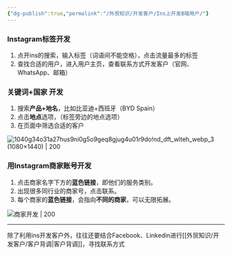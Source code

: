 ```yaml
---
{"dg-publish":true,"permalink":"/外贸知识/开发客户/Ins上开发B端用户/"}
---
```


### Instagram标签开发

1. 点开ins的搜索，输入标签（词语间不能空格），点击流量最多的标签
2. 查找合适的用户，进入用户主页，查看联系方式开发客户（官网、WhatsApp、邮箱）

### 关键词+国家 开发

1. 搜索**产品+地名**，比如比亚迪+西班牙（BYD Spain）
2. 点击**地点**选项，（标签旁边的地点选项）
3. 在页面中筛选合适的客户

![1040g34o31a27hus9ni0g5o9geq8gjug4u01r9do!nd_dft_wlteh_webp_3 (1080×1440)  | 200](https://sns-webpic-qc.xhscdn.com/202412011651/94c2ceda17d41eaa78156f6bdebd71b5/spectrum/1040g34o31a27hus9ni0g5o9geq8gjug4u01r9do!nd_dft_wlteh_webp_3)

### 用Instagram商家账号开发

1. 点击商家名字下方的**蓝色链接**，即他们的服务类别。
2. 出现很多同行业的商家号，点击联系。
3. 每个商家的**蓝色链接**，会指向**不同的商家**，可以无限拓展。

![商家开发 | 200](https://sns-webpic-qc.xhscdn.com/202412011651/ea9470d5f880baad08bc696d08528c16/spectrum/1040g34o31a27hva06o0g5o9geq8gjug4bg3sppg!nd_dft_wlteh_webp_3)


---

除了利用ins开发客户外，往往还要结合Facebook、Linkedin进行[[外贸知识/开发客户/客户背调\|客户背调]]，寻找联系方式